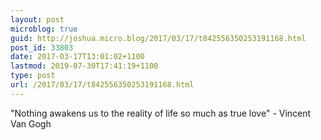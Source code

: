 ```yaml
---
layout: post
microblog: true
guid: http://joshua.micro.blog/2017/03/17/t842556350253191168.html
post_id: 33803
date: 2017-03-17T13:01:02+1100
lastmod: 2019-07-30T17:41:19+1100
type: post
url: /2017/03/17/t842556350253191168.html
---
```

"Nothing awakens us to the reality of life so much as true love" - Vincent Van Gogh

